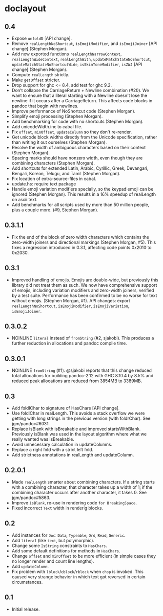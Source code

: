 # doclayout

## 0.4

  * Expose `unfoldD` [API change].
  * Remove `realLengthNoShortcut`, `isEmojiModifier`, and
    `isEmojiJoiner` [API change] (Stephen Morgan).
  * Add new exported functions `realLengthNarrowContext`,
    `realLengthWideContext`, `realLengthWith`,
    `updateMatchStateNoShortcut`,
    `updateMatchStateNoShortcutWide`,
    `isSkinToneModifier`, `isZWJ` [API change] (Stephen Morgan).
  * Compute `realLength` strictly.
  * Make `getOffset` stricter.
  * Drop support for ghc <= 8.4, add test for ghc 9.2.
  * Don't collapse the CarriageReturn + Newline combination (#20).
    We want to ensure that a literal starting with a Newline
    doesn't lose the newline if it occurs after a CarriageReturn.
    This affects code blocks in pandoc that begin with newlines.
  * Improve performance of NoShortcut code (Stephen Morgan).
  * Simplify emoji processing (Stephen Morgan).
  * Add benchmarking for code with no shortcuts (Stephen Morgan).
  * Add unicodeWidth.inc to cabal file.
  * Fix `offset`, `minOffset`, `updateColumn` so they don't re-render.
  * Get unicode block widths directly from the Unicode specification, rather
    than writing it out ourselves (Stephen Morgan).
  * Resolve the width of ambiguous characters based on their context
    (Stephen Morgan).
  * Spacing marks should have nonzero width, even though they are combining
    characters (Stephen Morgan).
  * Add shortcuts for extended Latin, Arabic, Cyrillic, Greek,
    Devangari, Bengali, Korean, Telugu, and Tamil (Stephen Morgan).
  * Fix location of extra-source-files in cabal.
  * update.hs: require text package
  * Handle emoji variation modifiers specially, so the keypad emoji can be
    ignored (Stephen Morgan).  This results in a 16% speedup of realLength
    on ascii text.
  * Add benchmarks for all scripts used by more than 50 million people, plus
    a couple more. (#9, Stephen Morgan).

## 0.3.1.1

  * Fix the end of the block of zero width characters which contains
    the zero-width joiners and directional markings (Stephen Morgan, #5).
    This fixes a regression introduced in 0.3.1, affecting code
    points 0x2010 to 0x2030.

## 0.3.1

  * Improved handling of emojis.  Emojis are double-wide, but
    previously this library did not treat them as such.  We now
    have comprehensive support of emojis, including variation
    modifiers and zero-width joiners, verified by a test suite.
    Performance has been confirmed to be no worse for text without emojis.
    (Stephen Morgan, #1).  API changes: export `realLengthNoShortcut`,
    `isEmojiModifier`, `isEmojiVariation`, `isEmojiJoiner`.

## 0.3.0.2

 * NOINLINE `literal` instead of `fromString` (#2, sjakobi).
   This produces a further reduction in allocations and
   pandoc compile time.

## 0.3.0.1

 * NOINLINE `fromString` (#1).
   @sjakobi reports that this change reduced total allocations
   for building pandoc-2.12 with GHC 8.10.4 by 8.5% and reduced
   peak allocations are reduced from 3854MB to 3389MB.

## 0.3

  * Add foldlChar to signature of HasChars [API change].
  * Use foldlChar in realLength. This avoids a stack overflow
    we were getting with long strings in the previous version
    (with foldrChar).  See jgm/pandoc#6031.
  * Replace isBlank with isBreakable and improved startsWithBlank.
    Previously isBlank was used in the layout algorithm where
    what we really wanted was isBreakable.
  * Avoid unnecessary calculation in updateColumns.
  * Replace a right fold with a strict left fold.
  * Add strictness annotations in realLength and updateColumn.

## 0.2.0.1

  * Made `realLength` smarter about combining characters.
    If a string starts with a combining character, that character
    takes up a width of 1; if the combining character occurs after
    another character, it takes 0.  See jgm/pandoc#5863.
  * Improve `isBlank`, re-use in rendering code `for BreakingSpace`.
  * Fixed incorrect `Text` width in renderig blocks.

## 0.2

  * Add instances for `Doc`: `Data`, `Typeable`, `Ord`, `Read`, `Generic`.
  * Add `literal` (like `text`, but polymorphic).
  * Change some `IsString` constraints to `HasChars`.
  * Add some default definitions for methods in `HasChars`.
  * Change `offset` and `minOffset` to be more efficient (in
    simple cases they no longer render and count line lengths).
  * Add `updateColumn`.
  * Fix problem with `lblock`/`cblock`/`rblock` when `chop` is
    invoked. This caused very strange behavior in which text
    got reversed in certain circumstances.

## 0.1

  * Initial release.
